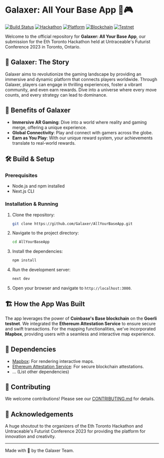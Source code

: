 
# Galaxer: All Your Base App 🌌🎮

[![Build Status](https://img.shields.io/badge/build-passing-brightgreen)](https://galaxer.com)
[![Hackathon](https://img.shields.io/badge/hackathon-EthToronto2023-blue)](https://futuristconference.com)
[![Platform](https://img.shields.io/badge/platform-Next.js-lightgrey)](https://nextjs.org/)
[![Blockchain](https://img.shields.io/badge/blockchain-Coinbase's%20Base-orange)](https://coinbase.com)
[![Testnet](https://img.shields.io/badge/testnet-Goerli-yellow)](https://goerli.net/)

Welcome to the official repository for **Galaxer: All Your Base App**, our submission for the Eth Toronto Hackathon held at Untraceable's Futurist Conference 2023 in Toronto, Ontario.

## 🌠 Galaxer: The Story

Galaxer aims to revolutionize the gaming landscape by providing an immersive and dynamic platform that connects players worldwide. Through Galaxer, players can engage in thrilling experiences, foster a vibrant community, and even earn rewards. Dive into a universe where every move counts, and every strategy can lead to dominance.

## 🚀 Benefits of Galaxer

- **Immersive AR Gaming**: Dive into a world where reality and gaming merge, offering a unique experience.
- **Global Connectivity**: Play and connect with gamers across the globe.
- **Earn as You Play**: With our unique reward system, your achievements translate to real-world rewards.

## 🛠️ Build & Setup

### Prerequisites

- Node.js and npm installed
- Next.js CLI

### Installation & Running

1. Clone the repository:
   ```bash
   git clone https://github.com/Galaxer/AllYourBaseApp.git
   ```

2. Navigate to the project directory:
   ```bash
   cd AllYourBaseApp
   ```

3. Install the dependencies:
   ```bash
   npm install
   ```

4. Run the development server:
   ```bash
   next dev
   ```

5. Open your browser and navigate to `http://localhost:3000`.

## 🏗️ How the App Was Built

The app leverages the power of **Coinbase's Base blockchain** on the **Goerli testnet**. We integrated the **Ethereum Attestation Service** to ensure secure and swift transactions. For the mapping functionalities, we've incorporated **Mapbox**, providing users with a seamless and interactive map experience.

## 📜 Dependencies

- [Mapbox](https://mapbox.com/): For rendering interactive maps.
- [Ethereum Attestation Service](https://ethereum.org/): For secure blockchain attestations.
- ... (List other dependencies)

## 🤝 Contributing

We welcome contributions! Please see our [CONTRIBUTING.md](CONTRIBUTING.md) for details.

## 📣 Acknowledgements

A huge shoutout to the organizers of the Eth Toronto Hackathon and Untraceable's Futurist Conference 2023 for providing the platform for innovation and creativity.

---

Made with 💙 by the Galaxer Team.
```

